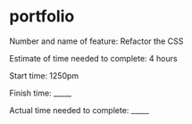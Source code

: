 # portfolio
Number and name of feature: Refactor the CSS

Estimate of time needed to complete: 4 hours

Start time: 1250pm

Finish time: _____

Actual time needed to complete: _____